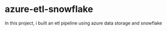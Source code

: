 # azure-etl-snowflake
In this project, i built an etl pipeline using azure data storage and snowflake
